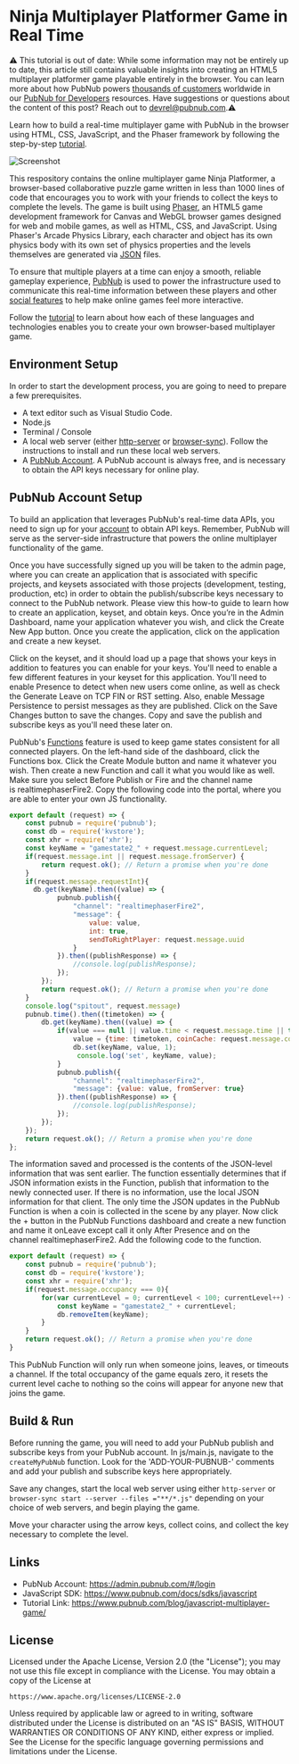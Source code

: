 # Ninja Multiplayer Platformer Game in Real Time #

⚠️ This tutorial is out of date: While some information may not be entirely up to date, this article still contains valuable insights into creating an HTML5 multiplayer platformer game playable entirely in the browser. You can learn more about how PubNub powers [thousands of customers](https://www.pubnub.com/customers/) worldwide in our [PubNub for Developers](https://www.pubnub.com/developers/) resources. Have suggestions or questions about the content of this post? Reach out to devrel@pubnub.com.⚠️

Learn how to build a real-time multiplayer game with PubNub in the browser using HTML, CSS, JavaScript, and the Phaser framework by following the step-by-step [tutorial](https://www.pubnub.com/blog/javascript-multiplayer-game/).

![Screenshot](readmepics/screenshot1.png)

This respository contains the online multiplayer game Ninja Platformer, a browser-based collaborative puzzle game written in less than 1000 lines of code that encourages you to work with your friends to collect the keys to complete the levels. The game is built using [Phaser](https://phaser.io/), an HTML5 game development framework for Canvas and WebGL browser games designed for web and mobile games, as well as HTML, CSS, and JavaScript. Using Phaser's Arcade Physics Library, each character and object has its own physics body with its own set of physics properties and the levels themselves are generated via [JSON](https://www.pubnub.com/learn/glossary/what-is-json/) files.

To ensure that multiple players at a time can enjoy a smooth, reliable gameplay experience, [PubNub](https://www.pubnub.com/blog/pubnub-what-is-it-and-why-do-you-need-it/) is used to power the infrastructure used to communicate this real-time information between these players and other [social features](https://www.pubnub.com/industry/gaming/) to help make online games feel more interactive. 

Follow the [tutorial](https://www.pubnub.com/blog/javascript-multiplayer-game/) to learn about how each of these languages and technologies enables you to create your own browser-based multiplayer game.

## Environment Setup
In order to start the development process, you are going to need to prepare a few prerequisites.
* A text editor such as Visual Studio Code.
* Node.js
* Terminal / Console
* A local web server (either [http-server](https://www.npmjs.com/package/http-server) or [browser-sync](https://browsersync.io/)). Follow the instructions to install and run these local web servers.
* A [PubNub Account](https://admin.pubnub.com/#/login). A PubNub account is always free, and is necessary to obtain the API keys necessary for online play.

## PubNub Account Setup
To build an application that leverages PubNub's real-time data APIs, you need to sign up for your [account](https://admin.pubnub.com/#/login) to obtain API keys. Remember, PubNub will serve as the server-side infrastructure that powers the online multiplayer functionality of the game.

Once you have successfully signed up you will be taken to the admin page, where you can create an application that is associated with specific projects, and keysets associated with those projects (development, testing, production, etc) in order to obtain the publish/subscribe keys necessary to connect to the PubNub network. Please view this how-to guide to learn how to create an application, keyset, and obtain keys.
Once you’re in the Admin Dashboard, name your application whatever you wish, and click the Create New App button. Once you create the application, click on the application and create a new keyset.

Click on the keyset, and it should load up a page that shows your keys in addition to features you can enable for your keys. You'll need to enable a few different features in your keyset for this application. You'll need to enable Presence to detect when new users come online, as well as check the Generate Leave on TCP FIN or RST setting. Also, enable Message Persistence to persist messages as they are published. Click on the Save Changes button to save the changes. Copy and save the publish and subscribe keys as you'll need these later on.

PubNub's [Functions](https://www.pubnub.com/docs/general/functions/functions/overview) feature is used to keep game states consistent for all connected players. On the left-hand side of the dashboard, click the Functions box. Click the Create Module button and name it whatever you wish. Then create a new Function and call it what you would like as well. Make sure you select Before Publish or Fire and the channel name is realtimephaserFire2.
Copy the following code into the portal, where you are able to enter your own JS functionality.

```javascript
export default (request) => { 
    const pubnub = require('pubnub');
    const db = require('kvstore');
    const xhr = require('xhr');
    const keyName = "gamestate2_" + request.message.currentLevel;
    if(request.message.int || request.message.fromServer) {
        return request.ok(); // Return a promise when you're done 
    }
    if(request.message.requestInt){
      db.get(keyName).then((value) => {
            pubnub.publish({
                "channel": "realtimephaserFire2",
                "message": {
                    value: value,
                    int: true,
                    sendToRightPlayer: request.message.uuid
                }
            }).then((publishResponse) => {
                //console.log(publishResponse);
            });
        });
        return request.ok(); // Return a promise when you're done
    }
    console.log("spitout", request.message)
    pubnub.time().then((timetoken) => {
        db.get(keyName).then((value) => {
            if(value === null || value.time < request.message.time || true) {
                value = {time: timetoken, coinCache: request.message.coinCache};
                db.set(keyName, value, 1);
                 console.log('set', keyName, value);
            }
            pubnub.publish({
                "channel": "realtimephaserFire2",
                "message": {value: value, fromServer: true}
            }).then((publishResponse) => {
                //console.log(publishResponse);
            });
        });
    });
    return request.ok(); // Return a promise when you're done 
};
```

The information saved and processed is the contents of the JSON-level information that was sent earlier. The function essentially determines that if JSON information exists in the Function, publish that information to the newly connected user. If there is no information, use the local JSON information for that client. The only time the JSON updates in the PubNub Function is when a coin is collected in the scene by any player.
Now click the + button in the PubNub Functions dashboard and create a new function and name it onLeave except call it only After Presence and on the channel realtimephaserFire2. Add the following code to the function.

```javascript
export default (request) => { 
    const pubnub = require('pubnub');
    const db = require('kvstore');
    const xhr = require('xhr');
    if(request.message.occupancy === 0){ 
        for(var currentLevel = 0; currentLevel < 100; currentLevel++) {
            const keyName = "gamestate2_" + currentLevel;
            db.removeItem(keyName);
        }
    }
    return request.ok(); // Return a promise when you're done 
}
```

This PubNub Function will only run when someone joins, leaves, or timeouts a channel. If the total occupancy of the game equals zero, it resets the current level cache to nothing so the coins will appear for anyone new that joins the game.

## Build & Run

Before running the game, you will need to add your PubNub publish and subscribe keys from your PubNub account. In js/main.js, navigate to the ```createMyPubNub``` function. Look for the 'ADD-YOUR-PUBNUB-' comments and add your publish and subscribe keys here appropriately.

Save any changes, start the local web server using either ```http-server``` or ```browser-sync start --server --files ="**/*.js"``` depending on your choice of web servers, and begin playing the game.

Move your character using the arrow keys, collect coins, and collect the key necessary to complete the level.

## Links
- PubNub Account: https://admin.pubnub.com/#/login
- JavaScript SDK: https://www.pubnub.com/docs/sdks/javascript
- Tutorial Link: https://www.pubnub.com/blog/javascript-multiplayer-game/

## License
Licensed under the Apache License, Version 2.0 (the "License");
you may not use this file except in compliance with the License.
You may obtain a copy of the License at

    https://www.apache.org/licenses/LICENSE-2.0

Unless required by applicable law or agreed to in writing, software
distributed under the License is distributed on an "AS IS" BASIS,
WITHOUT WARRANTIES OR CONDITIONS OF ANY KIND, either express or implied.
See the License for the specific language governing permissions and
limitations under the License.
